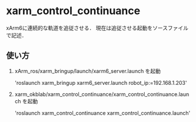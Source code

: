 # xarm_control_continuance

xArm6に連続的な軌道を追従させる．
現在は追従させる起動をソースファイルで記述．

## 使い方
1. xArm_ros/xarm_bringup/launch/xarm6_server.launch を起動

   'roslaunch xarm_bringup xarm6_server.launch robot_ip:=192.168.1.203'
   
3. xarm_okblab/xarm_control_continuance/xarm_control_continuance.launch を起動
   
   'roslaunch xarm_control_continuance xarm_control_continuance.launch'
